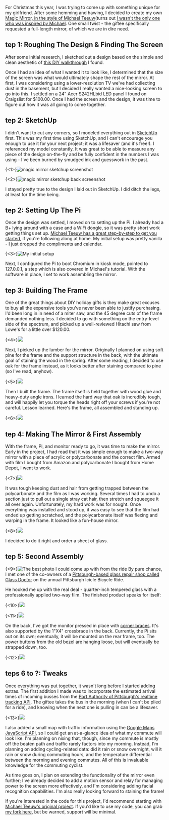 For Christmas this year, I was trying to come up with something unique for my girlfriend. After some hemming and hawing, I decided to create my own [Magic Mirror, in the style of Michael Teeuw](https://github.com/MichMich/MagicMirror)(turns out [I wasn't the only one who was inspired by Michael](https://www.reddit.com/search?q=magic+mirror). One small twist - the giftee specifically requested a full-length mirror, of which we are in dire need.

## tep 1: Roughing The Design & Finding The Screen
After some initial research, I sketched out a design based on the simple and clean aesthetic of  [this DIY walkthrough](http://ninered.blogspot.com/2013/05/diy-floor-mirror.html) I found.

Once I had an idea of what I wanted it to look like, I determined that the size of the screen was what would ultimately shape the rest of the mirror. At first, I was considering using a lower-resolution TV we've had collecting dust in the basement, but I decided I really wanted a nice-looking screen to go into this. I settled on a 24" Acer S242HLbid LED panel I found on Craigslist for $100.00. Once I had the screen and the design, it was time to figure out how it was all going to come together.

## tep 2: SketchUp
I didn't want to cut any corners, so I modeled everything out in [SketchUp](http://www.sketchup.com/) first. This was my first time using SketchUp, and I can't encourage you enough to use it for your next project; it was a lifesaver (and it's free!). I referenced my model constantly. It was great to be able to measure any piece of the design on-the-fly and be fully confident in the numbers I was using - I've been burned by smudged ink and guesswork in the past.

{<1>}![magic mirror sketchup screenshot](/content/images/2016/Feb/Screen-Shot-2016-02-07-at-6-53-40-PM.png)

{<2>}![magic mirror sketchup back screenshot](/content/images/2016/Feb/Screen-Shot-2016-02-07-at-6-53-50-PM.png)

I stayed pretty true to the design I laid out in SketchUp. I did ditch the legs, at least for the time being.

## tep 2: Setting Up The Pi
Once the design was settled, I moved on to setting up the Pi. I already had a B+ lying around with a case and a WiFi dongle, so it was pretty short work getting things set up. [Michael Teeuw has a great step-by-step to get you started](http://michaelteeuw.nl/post/83188136918/magic-mirror-part-v-installing-the-raspberry-pi), if you're following along at home. My initial setup was pretty vanilla - I just dropped the compliments and calendar.

{<3>}![My initial setup](/content/images/2016/Feb/IMG_1561.JPG)

Next, I configured the Pi to boot Chromium in kiosk mode, pointed to 127.0.0.1, a step which is also covered in Michael's tutorial. With the software in place, I set to work assembling the mirror.

## tep 3: Building The Frame
One of the great things about DIY holiday gifts is they make great excuses to buy all the expensive tools you've never been able to justify purchasing. I'd been long in in need of a miter saw, and the 45 degree cuts of the frame demanded nothing less. I decided to go with something on the entry-level side of the spectrum, and picked up a well-reviewed Hitachi saw from Lowe's for a little over $120.00.

{<4>}![](/content/images/2016/Feb/IMG_1566.JPG)

Next, I picked up the lumber for the mirror. Originally I planned on using soft pine for the frame and the support structure in the back, with the ultimate goal of staining the wood in the spring. After some reading, I decided to use oak for the frame instead, as it looks better after staining compared to pine (so I've read, anyhow). 

{<5>}![](/content/images/2016/Feb/IMG_1558.JPG)

Then I built the frame. The frame itself is held together with wood glue and heavy-duty angle irons. I learned the hard way that oak is incredibly tough, and will happily let you torque the heads right off your screws if you're not careful. Lesson learned. Here's the frame, all assembled and standing up.

{<6>}![](/content/images/2016/Feb/12716126_10153812220826071_545225357427166403_o.jpg)

## tep 4: Making The Mirror & First Assembly

With the frame, Pi, and monitor ready to go, it was time to make the mirror. Early in the project, I had read that it was simple enough to make a two-way mirror with a piece of acrylic or polycarbonate and the correct film. Armed with film I bought from Amazon and polycarbonate I bought from Home Depot, I went to work.

{<7>}![](/content/images/2016/Feb/Screen-Shot-2016-02-21-at-8-48-21-PM.png)

It was tough keeping dust and hair from getting trapped between the polycarbonate and the film as I was working. Several times I had to undo a section just to pull out a single stray cat hair, then stretch and squeegee it all over again. Unfortunately, my hard work was for nought. Once everything was installed and stood up, it was easy to see that the film had ended up getting scratched, and the polycarbonate itself was flexing and warping in the frame. It looked like a fun-house mirror.

{<8>}![](/content/images/2016/Feb/Screen-Shot-2016-02-21-at-8-48-40-PM.png)

I decided to do it right and order a sheet of glass. 

## tep 5: Second Assembly

{<9>}![The best photo I could come up with from the ride](/content/images/2016/Feb/Screen-Shot-2016-02-18-at-12-19-03-AM.png)
By pure chance, I met one of the co-owners of a [Pittsburgh-based glass repair shop called Glass Doctor](http://glassdoctor.com/pittsburgh) on the annual Pittsburgh Icicle Bicycle Ride.

He hooked me up with the real deal - quarter-inch tempered glass with a professionally applied two-way film. The finished product speaks for itself:

{<10>}![](/content/images/2016/Feb/12695066_10153812220941071_6259460740162505532_o.jpg)

{<11>}![](/content/images/2016/Feb/12657302_10153812221006071_3846158454166996805_o.jpg)

On the back, I've got the monitor pressed in place with [corner braces](http://www.homedepot.com/p/Everbilt-3-in-Zinc-Plated-Heavy-Duty-Corner-Brace-2-Pack-15444/202034217). It's also supported by the 1"X4" crossbrace in the back. Currently, the Pi sits out on its own; eventually, it will be mounted on the rear frame, too. The power buttons from the old bezel are hanging loose, but will eventually be strapped down, too.

{<12>}![](/content/images/2016/Feb/1496303_10153812221091071_5839845197074176320_o.jpg)

## teps 6 to ?: Tweaks

Once everything was put together, it wasn't long before I started adding extras. The first addition I made was to incorporate the estimated arrival times of incoming busses from the [Port Authority of Pittsburgh's realtime tracking API](http://truetime.portauthority.org/bustime/home.jsp). The giftee takes the bus in the morning (when I can't be plied for a ride), and knowing when the next one is pulling in can be a lifesaver.

{<13>}![](/content/images/2016/Feb/12719103_10153827575621071_1828650016938447841_o.jpg)

I also added a small map with traffic information using the [Google Maps JavaScript API](https://developers.google.com/maps/documentation/javascript/examples/map-simple), so I could get an at-a-glance idea of what my commute will look like. I'm planning on nixing that, though, since my commute is mostly off the beaten path and traffic rarely factors into my morning. Instead, I'm planning on adding cycling-related data: did it rain or snow overnight, will it rain or snow during commuting hours, and the temperature differential between the morning and evening commutes. All of this is invaluable knowledge for the commuting cyclist.

As time goes on, I plan on extending the functionality of the mirror even further; I've already decided to add a motion sensor and relay for managing power to the screen more effectively, and I'm considering adding facial recognition capabilities. I'm also really looking forward to staining the frame!

If you're interested in the code for this project, I'd recommend starting with [Michael Teeuw's original project](https://github.com/MichMich/MagicMirror). If you'd like to use my code, you can grab [my fork here](https://github.com/DanWilkerson/MagicMirror-DJW), but be warned, support will be minimal.

